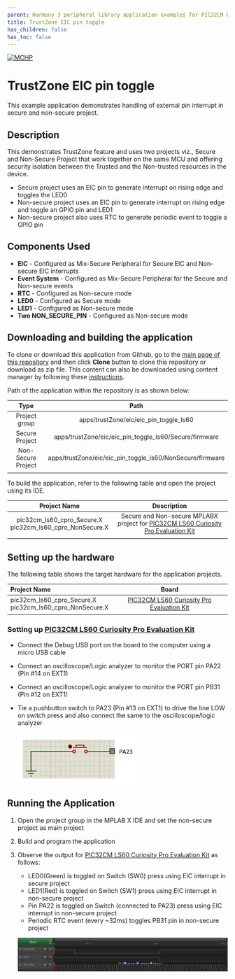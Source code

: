 ```yaml
---
parent: Harmony 3 peripheral library application examples for PIC32CM LE/LS family
title: TrustZone EIC pin toggle
has_children: false
has_toc: false
---
```


[![MCHP](https://www.microchip.com/ResourcePackages/Microchip/assets/dist/images/logo.png)](https://www.microchip.com)

# TrustZone EIC pin toggle

This example application demonstrates handling of external pin interrupt in secure and non-secure project.

## Description

This demonstrates TrustZone feature and uses two projects viz., Secure and Non-Secure Project that work together on the same
MCU and offering security isolation between the Trusted and the Non-trusted resources in the device.

- Secure project uses an EIC pin to generate interrupt on rising edge and toggles the LED0
- Non-secure project uses an EIC pin to generate interrupt on rising edge and toggle an GPIO pin and LED1
- Non-secure project also uses RTC to generate periodic event to toggle a GPIO pin

## Components Used

- **EIC** - Configured as Mix-Secure Peripheral for Secure EIC and Non-secure EIC interrupts
- **Event System** - Configured as Mix-Secure Peripheral for the Secure and Non-secure events
- **RTC** - Configured as Non-secure mode
- **LED0** - Configured as Secure mode
- **LED1** - Configured as Non-secure mode
- **Two NON_SECURE_PIN** - Configured as Non-secure mode

## Downloading and building the application

To clone or download this application from Github, go to the [main page of this repository](https://github.com/Microchip-MPLAB-Harmony/csp_apps_pic32cm_le_ls) and then click **Clone** button to clone this repository or download as zip file.
This content can also be downloaded using content manager by following these [instructions](https://github.com/Microchip-MPLAB-Harmony/contentmanager/wiki).

Path of the application within the repository is as shown below:

| Type        | Path                         |
|:-----------:|:----------------------------:|
| Project group | apps/trustZone/eic/eic_pin_toggle_ls60 |
|Secure Project|  apps/trustZone/eic/eic_pin_toggle_ls60/Secure/firmware |
|Non-Secure Project|  apps/trustZone/eic/eic_pin_toggle_ls60/NonSecure/firmware |
||||

To build the application, refer to the following table and open the project using its IDE.

| Project Name      | Description                                    |
| :-----------------: | :----------------------------------------------: |
| pic32cm_ls60_cpro_Secure.X <br> pic32cm_ls60_cpro_NonSecure.X | Secure and Non-secure MPLABX project for [PIC32CM LS60 Curiosity Pro Evaluation Kit]() |
|||

## Setting up the hardware

The following table shows the target hardware for the application projects.

| Project Name| Board|
|:---------|:---------:|
| pic32cm_ls60_cpro_Secure.X <br> pic32cm_ls60_cpro_NonSecure.X | [PIC32CM LS60 Curiosity Pro Evaluation Kit]() |
|||

### Setting up [PIC32CM LS60 Curiosity Pro Evaluation Kit]()

- Connect the Debug USB port on the board to the computer using a micro USB cable
- Connect an oscilloscope/Logic analyzer to monitor the PORT pin PA22 (Pin #14 on EXT1)
- Connect an oscilloscope/Logic analyzer to monitor the PORT pin PB31 (Pin #12 on EXT1)
- Tie a pushbutton switch to PA23 (Pin #13 on EXT1) to drive the line LOW on switch press and also connect the same to the oscilloscope/logic analyzer

  ![push_button](images/push_button_to_eic.png)

## Running the Application

1. Open the project group in the MPLAB X IDE and set the non-secure project as main project
2. Build and program the application
3. Observe the output for [PIC32CM LS60 Curiosity Pro Evaluation Kit]() as follows:
    - LED0(Green) is toggled on Switch (SW0) press using EIC interrupt in secure project
    - LED1(Red) is toggled on Switch (SW1) press using EIC interrupt in non-secure project
    - Pin PA22 is toggled on Switch (connected to PA23) press using EIC interrupt in non-secure project
    - Periodic RTC event (every ~32ms) toggles PB31 pin in non-secure project

    ![output](images/output_eic_pin_toggle.png)